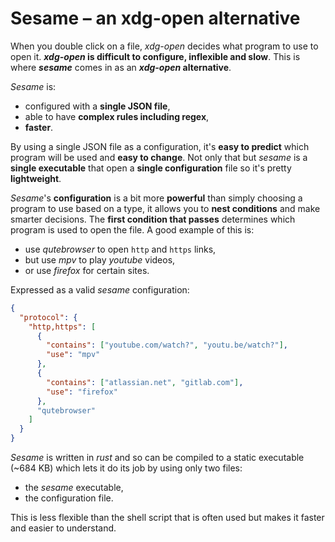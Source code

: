 # Sesame – an xdg-open alternative

When you double click on a file, *xdg-open* decides what program to
use to open it. __*xdg-open* is difficult to configure, inflexible and
slow__. This is where __*sesame*__ comes in as an __*xdg-open*
alternative__.

*Sesame* is:

- configured with a __single JSON file__,
- able to have __complex rules including regex__,
- __faster__.

By using a single JSON file as a configuration, it's __easy to
predict__ which program will be used and __easy to change__. Not only
that but *sesame* is a __single executable__ that open a __single
configuration__ file so it's pretty __lightweight__.

*Sesame*'s __configuration__ is a bit more __powerful__ than simply
choosing a program to use based on a type, it allows you to __nest
conditions__ and make smarter decisions. The __first condition that
passes__ determines which program is used to open the file. A good
example of this is:

- use *qutebrowser* to open `http` and `https` links,
- but use *mpv* to play *youtube* videos,
- or use *firefox* for certain sites.

Expressed as a valid *sesame* configuration:

```json
{
  "protocol": {
    "http,https": [
      {
        "contains": ["youtube.com/watch?", "youtu.be/watch?"],
        "use": "mpv"
      },
      {
        "contains": ["atlassian.net", "gitlab.com"],
        "use": "firefox"
      },
      "qutebrowser"
    ]
  }
}
```

*Sesame* is written in *rust* and so can be compiled to a static
executable (~684 KB) which lets it do its job by using only two files:

- the *sesame* executable,
- the configuration file.

This is less flexible than the shell script that is often used but
makes it faster and easier to understand.
